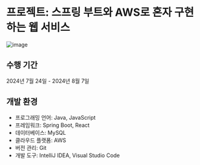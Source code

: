 # 프로젝트: 스프링 부트와 AWS로 혼자 구현하는 웹 서비스

![image](https://github.com/user-attachments/assets/0c75e7d3-4887-4008-bfe4-0591f2705375)

## 수행 기간
2024년 7월 24일 - 2024년 8월 7일

## 개발 환경
- 프로그래밍 언어: Java, JavaScript
- 프레임워크: Spring Boot, React
- 데이터베이스: MySQL
- 클라우드 플랫폼: AWS
- 버전 관리: Git
- 개발 도구: IntelliJ IDEA, Visual Studio Code
